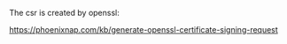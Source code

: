 The csr is created by openssl:

https://phoenixnap.com/kb/generate-openssl-certificate-signing-request